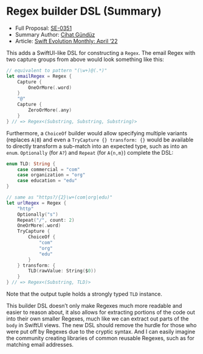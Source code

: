 # Regex builder DSL (Summary)

* Full Proposal: [SE-0351](https://github.com/apple/swift-evolution/blob/main/proposals/0351-regex-builder.md)
* Summary Author: [Cihat Gündüz](https://fline.dev/about)
* Article: [Swift Evolution Monthly: April ‘22](https://www.fline.dev/swift-evolution-monthly-april-22/#se-0351-regex-builder-dsl)

This adds a SwiftUI-like DSL for constructing a `Regex`. The email Regex with two capture groups from above would look something like this:

```Swift
// equivalent to pattern "(\w+)@(.*)"
let emailRegex = Regex {
	Capture {
		OneOrMore(.word)
	}
	"@"
	Capture {
		ZeroOrMore(.any)
	}
} // => Regex<(Substring, Substring, Substring)>
```

Furthermore, a `ChoiceOf` builder would allow specifying multiple variants (replaces `A|B`) and even a `TryCapture {} transform: {}` would be available to directly transform a sub-match into an expected type, such as into an `enum`. `Optionally` (for `A?`) and `Repeat` (for `A{n,m}`) complete the DSL:

```Swift
enum TLD: String {
	case commercial = "com"
	case organization = "org"
	case education = "edu"
}

// same as "https?/{2}\w+(com|org|edu)"
let urlRegex = Regex {
	"http"
	Optionally("s")
	Repeat("/", count: 2)
	OneOrMore(.word)
	TryCapture {
		ChoiceOf {
			"com"
			"org"
			"edu"
		}
	} transform: {
		TLD(rawValue: String($0))
	}
} // => Regex<(Substring, TLD)>
```

Note that the output tuple holds a strongly typed `TLD` instance.

This builder DSL doesn’t only make Regexes much more readable and easier to reason about, it also allows for extracting portions of the code out into their own smaller Regexes, much like we can extract out parts of the `body` in SwiftUI views. The new DSL should remove the hurdle for those who were put off by Regexes due to the cryptic syntax. And I can easily imagine the community creating libraries of common reusable Regexes, such as for matching email addresses.
